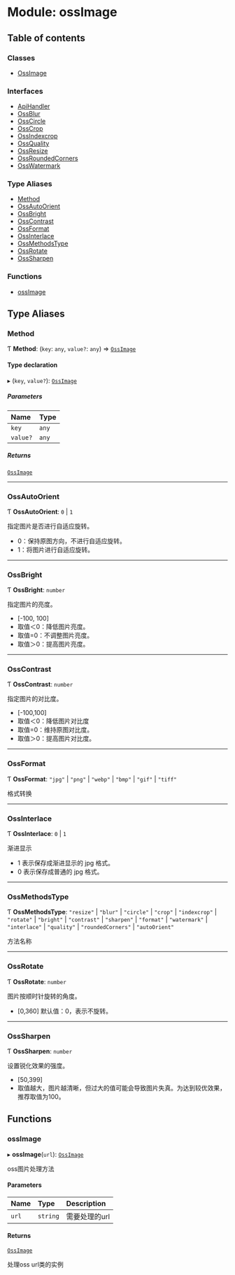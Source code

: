 # Module: ossImage

## Table of contents

### Classes

- [OssImage](../wiki/ossImage.OssImage)

### Interfaces

- [ApiHandler](../wiki/ossImage.ApiHandler)
- [OssBlur](../wiki/ossImage.OssBlur)
- [OssCircle](../wiki/ossImage.OssCircle)
- [OssCrop](../wiki/ossImage.OssCrop)
- [OssIndexcrop](../wiki/ossImage.OssIndexcrop)
- [OssQuality](../wiki/ossImage.OssQuality)
- [OssResize](../wiki/ossImage.OssResize)
- [OssRoundedCorners](../wiki/ossImage.OssRoundedCorners)
- [OssWatermark](../wiki/ossImage.OssWatermark)

### Type Aliases

- [Method](../wiki/ossImage#method)
- [OssAutoOrient](../wiki/ossImage#ossautoorient)
- [OssBright](../wiki/ossImage#ossbright)
- [OssContrast](../wiki/ossImage#osscontrast)
- [OssFormat](../wiki/ossImage#ossformat)
- [OssInterlace](../wiki/ossImage#ossinterlace)
- [OssMethodsType](../wiki/ossImage#ossmethodstype)
- [OssRotate](../wiki/ossImage#ossrotate)
- [OssSharpen](../wiki/ossImage#osssharpen)

### Functions

- [ossImage](../wiki/ossImage#ossimage)

## Type Aliases

### Method

Ƭ **Method**: (`key`: `any`, `value?`: `any`) => [`OssImage`](../wiki/ossImage.OssImage)

#### Type declaration

▸ (`key`, `value?`): [`OssImage`](../wiki/ossImage.OssImage)

##### Parameters

| Name | Type |
| :------ | :------ |
| `key` | `any` |
| `value?` | `any` |

##### Returns

[`OssImage`](../wiki/ossImage.OssImage)

___

### OssAutoOrient

Ƭ **OssAutoOrient**: ``0`` \| ``1``

指定图片是否进行自适应旋转。
- 0：保持原图方向，不进行自适应旋转。
- 1：将图片进行自适应旋转。

___

### OssBright

Ƭ **OssBright**: `number`

指定图片的亮度。
- [-100, 100]
- 取值＜0：降低图片亮度。
- 取值=0：不调整图片亮度。
- 取值＞0：提高图片亮度。

___

### OssContrast

Ƭ **OssContrast**: `number`

指定图片的对比度。
- [-100,100]
- 取值＜0：降低图片对比度
- 取值=0：维持原图对比度。
- 取值＞0：提高图片对比度。

___

### OssFormat

Ƭ **OssFormat**: ``"jpg"`` \| ``"png"`` \| ``"webp"`` \| ``"bmp"`` \| ``"gif"`` \| ``"tiff"``

格式转换

___

### OssInterlace

Ƭ **OssInterlace**: ``0`` \| ``1``

渐进显示
- 1 表示保存成渐进显示的 jpg 格式。
- 0 表示保存成普通的 jpg 格式。

___

### OssMethodsType

Ƭ **OssMethodsType**: ``"resize"`` \| ``"blur"`` \| ``"circle"`` \| ``"crop"`` \| ``"indexcrop"`` \| ``"rotate"`` \| ``"bright"`` \| ``"contrast"`` \| ``"sharpen"`` \| ``"format"`` \| ``"watermark"`` \| ``"interlace"`` \| ``"quality"`` \| ``"roundedCorners"`` \| ``"autoOrient"``

方法名称

___

### OssRotate

Ƭ **OssRotate**: `number`

图片按顺时针旋转的角度。
- [0,360] 默认值：0，表示不旋转。

___

### OssSharpen

Ƭ **OssSharpen**: `number`

设置锐化效果的强度。
- [50,399]
- 取值越大，图片越清晰，但过大的值可能会导致图片失真。为达到较优效果，推荐取值为100。

## Functions

### ossImage

▸ **ossImage**(`url`): [`OssImage`](../wiki/ossImage.OssImage)

oss图片处理方法

#### Parameters

| Name | Type | Description |
| :------ | :------ | :------ |
| `url` | `string` | 需要处理的url |

#### Returns

[`OssImage`](../wiki/ossImage.OssImage)

处理oss url类的实例
